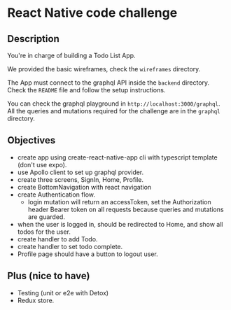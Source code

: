 # React Native code challenge
## Description
You're in charge of building a Todo List App.

We provided the basic wireframes, check the `wireframes` directory.

The App must connect to the graphql API inside the `backend` directory. Check the `README` file and follow the setup instructions.

You can check the graphql playground in `http://localhost:3000/graphql`. All the queries and mutations required for the challenge are in the `graphql` directory.

## Objectives
- create app using create-react-native-app cli with typescript template (don't use expo).
- use Apollo client to set up graphql provider.
- create three screens, SignIn, Home, Profile.
- create BottomNavigation with react navigation
- create Authentication flow.
  - login mutation will return an accessToken, set the Authorization header Bearer token on all requests because queries and mutations are guarded.
- when the user is logged in, should be redirected to Home, and show all todos for the user.
- create handler to add Todo.
- create handler to set todo complete.
- Profile page should have a button to logout user.

## Plus (nice to have)
- Testing (unit or e2e with Detox)
- Redux store.





